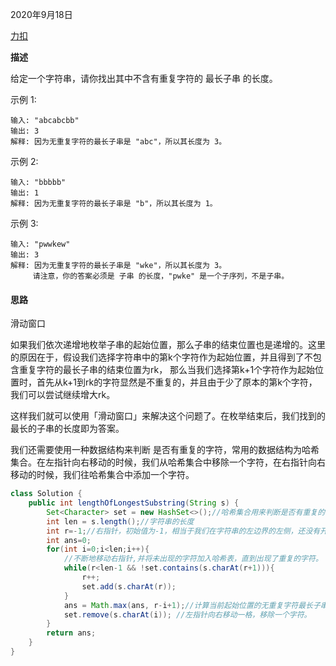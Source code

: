 2020年9月18日

[力扣](https://leetcode-cn.com/problems/longest-substring-without-repeating-characters/)

**描述**

给定一个字符串，请你找出其中不含有重复字符的 最长子串 的长度。

示例 1:
```
输入: "abcabcbb"
输出: 3 
解释: 因为无重复字符的最长子串是 "abc"，所以其长度为 3。
```
示例 2:
```
输入: "bbbbb"
输出: 1
解释: 因为无重复字符的最长子串是 "b"，所以其长度为 1。
```
示例 3:
```
输入: "pwwkew"
输出: 3
解释: 因为无重复字符的最长子串是 "wke"，所以其长度为 3。
     请注意，你的答案必须是 子串 的长度，"pwke" 是一个子序列，不是子串。
````

#### 思路

滑动窗口

如果我们依次递增地枚举子串的起始位置，那么子串的结束位置也是递增的。这里的原因在于，假设我们选择字符串中的第k个字符作为起始位置，并且得到了不包含重复字符的最长子串的结束位置为rk，
那么当我们选择第k+1个字符作为起始位置时，首先从k+1到rk的字符显然是不重复的，并且由于少了原本的第k个字符，我们可以尝试继续增大rk。

这样我们就可以使用「滑动窗口」来解决这个问题了。在枚举结束后，我们找到的最长的子串的长度即为答案。

我们还需要使用一种数据结构来判断 是否有重复的字符，常用的数据结构为哈希集合。在左指针向右移动的时候，我们从哈希集合中移除一个字符，在右指针向右移动的时候，我们往哈希集合中添加一个字符。

```java
class Solution {
    public int lengthOfLongestSubstring(String s) {
        Set<Character> set = new HashSet<>();//哈希集合用来判断是否有重复的字符。
        int len = s.length();//字符串的长度
        int r=-1;//右指针，初始值为-1，相当于我们在字符串的左边界的左侧，还没有开始移动
        int ans=0;
        for(int i=0;i<len;i++){
            //不断地移动右指针,并将未出现的字符加入哈希表，直到出现了重复的字符。
            while(r<len-1 && !set.contains(s.charAt(r+1))){
                r++;
                set.add(s.charAt(r));
            }
            ans = Math.max(ans, r-i+1);//计算当前起始位置的无重复字符最长子串。
            set.remove(s.charAt(i)); //左指针向右移动一格，移除一个字符。
        }
        return ans;
    }
}
```


